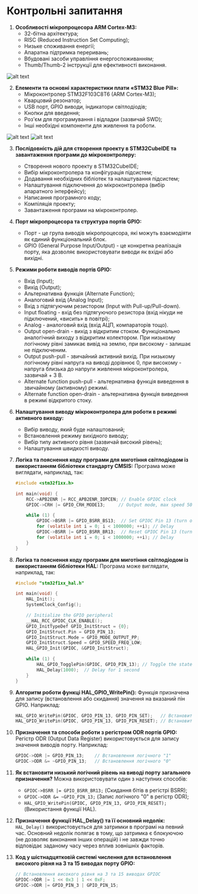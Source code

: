 # Контрольні запитання

1. **Особливості мікропроцесора ARM Cortex-M3:**
   - 32-бітна архітектура;
   - RISC (Reduced Instruction Set Computing);
   - Низьке споживання енергії;
   - Апаратна підтримка переривань;
   - Вбудовані засоби управління енергоспоживанням;
   - Thumb/Thumb-2 інструкції для ефективності виконання.

![alt text](READMEfiles/image.png)

2. **Елементи та основні характеристики плати «STM32 Blue Pill»:**
   - Мікроконтролер STM32F103C8T6 (ARM Cortex-M3);
   - Кварцовий резонатор;
   - USB порт, GPIO виводи, індикатори світлодіодів;
   - Кнопки для введення;
   - Роз'єм для програмування і відладки (зазвичай SWD);
   - Інші необхідні компоненти для живлення та роботи.

![alt text](READMEfiles/image2.png)
![alt text](READMEfiles/image3.png)

3. **Послідовність дій для створення проекту в STM32CubeIDE та завантаження програми до мікроконтролеру:**
   - Створення нового проекту в STM32CubeIDE;
   - Вибір мікроконтролера та конфігурація підсистем;
   - Додавання необхідних бібліотек та налаштування підсистем;
   - Налаштування підключення до мікроконтролера (вибір апаратного інтерфейсу);
   - Написання програмного коду;
   - Компіляція проекту;
   - Завантаження програми на мікроконтролер.

4. **Порт мікропроцесора та структура портів GPIO:**
   
   - Порт - це група виводів мікропроцесора, які можуть взаємодіяти як єдиний функціональний блок.
   - GPIO (General Purpose Input/Output) - це конкретна реалізація порту, яка дозволяє використовувати виводи як вхідні або вихідні.

5. **Режими роботи виводів портів GPIO:**
   
   - Вхід (Input);
   - Вихід (Output);
   - Альтернативна функція (Alternate Function);
   - Аналоговий вхід (Analog Input);
   - Вхід з підтягуючим резистором (Input with Pull-up/Pull-down).
   - Input floating - вхід без підтягуючого резистора (вхід нікуди не
     підключений, «висить» в повітрі);
   - Analog - аналоговий вхід (вхід АЦП, компараторів тощо).
   - Output open-drain - вихід з відкритим стоком. Функціонально
     аналогічний виходу з відкритим колектором. При низькому логічному
     рівні замикає вивід на землю, при високому - залишає не підключеним.
   - Output push-pull - звичайний активний вихід. При низькому логічному
     рівні напруга на виводі дорівнює 0, при високому - напруга близька до
     напруги живлення мікроконтролера, зазвичай + 3 В.
   - Alternate function push-pull - альтернативна функція виведення в
     звичайному (активному) режимі.
   - Alternate function open-drain - альтернативна функція виведення в
     режимі відкритого стоку.

6. **Налаштування виводу мікроконтролера для роботи в режимі активного виходу:**
   
   - Вибір виводу, який буде налаштований;
   - Встановлення режиму вихідного виводу;
   - Вибір типу активного рівня (зазвичай високий рівень);
   - Налаштування швидкості виводу.

7. **Логіка та пояснення коду програми для миготіння світлодіодом із використанням бібліотеки стандарту CMSIS:**
   Програма може виглядати, наприклад, так:
   
   ```c
   #include <stm32f1xx.h>
   
   int main(void) {
       RCC->APB2ENR |= RCC_APB2ENR_IOPCEN; // Enable GPIOC clock
       GPIOC->CRH |= GPIO_CRH_MODE13;     // Output mode, max speed 50 MHz
   
       while (1) {
           GPIOC->BSRR |= GPIO_BSRR_BS13;  // Set GPIOC Pin 13 (turn on LED)
           for (volatile int i = 0; i < 1000000; ++i); // Delay
           GPIOC->BSRR |= GPIO_BSRR_BR13;  // Reset GPIOC Pin 13 (turn off LED)
           for (volatile int i = 0; i < 1000000; ++i); // Delay
       }
   }
   ```

8. **Логіка та пояснення коду програми для миготіння світлодіодом із використанням бібліотеки HAL:**
   Програма може виглядати, наприклад, так:
   
   ```c
   #include "stm32f1xx_hal.h"
   
   int main(void) {
       HAL_Init();
       SystemClock_Config();
   
       // Initialize the GPIO peripheral
       __HAL_RCC_GPIOC_CLK_ENABLE();
       GPIO_InitTypeDef GPIO_InitStruct = {0};
       GPIO_InitStruct.Pin = GPIO_PIN_13;
       GPIO_InitStruct.Mode = GPIO_MODE_OUTPUT_PP;
       GPIO_InitStruct.Speed = GPIO_SPEED_FREQ_LOW;
       HAL_GPIO_Init(GPIOC, &GPIO_InitStruct);
   
       while (1) {
           HAL_GPIO_TogglePin(GPIOC, GPIO_PIN_13); // Toggle the state of GPIOC Pin 13
           HAL_Delay(1000);  // Delay for 1 second
       }
   }
   ```

9. **Алгоритм роботи функці HAL_GPIO_WritePin():**
   Функція призначена для запису (встановлення або скидання) значення на вказаний пін GPIO. Наприклад:
   
   ```c
   HAL_GPIO_WritePin(GPIOC, GPIO_PIN_13, GPIO_PIN_SET);   // Встановити логічний "1"
   HAL_GPIO_WritePin(GPIOC, GPIO_PIN_13, GPIO_PIN_RESET); // Встановити логічний "0"
   ```

10. **Призначення та способи роботи з регістром ODR портів GPIO:**
    Регістр ODR (Output Data Register) використовується для запису значення виводів порту. Наприклад:
    
    ```c
    GPIOC->ODR |= GPIO_PIN_13;    // Встановлення логічного "1"
    GPIOC->ODR &= ~GPIO_PIN_13;   // Встановлення логічного "0"
    ```

11. **Як встановити низький логічний рівень на виводі порту загального призначення?**
    Можна використовувати один з наступних способів:
    
    - `GPIOC->BSRR |= GPIO_BSRR_BR13;` (Скидання бітів в регістрі BSRR);
    - `GPIOC->ODR &= ~GPIO_PIN_13;` (Запис логічного "0" в регістр ODR);
    - `HAL_GPIO_WritePin(GPIOC, GPIO_PIN_13, GPIO_PIN_RESET);` (Використання функції HAL).

12. **Призначення функції HAL_Delay() та її основний недолік:**
    `HAL_Delay()` використовується для затримки в програмі на певний час. Основний недолік полягає в тому, що затримка є блокуючою (не дозволяє виконання інших операцій) і не завжди точно відповідає заданому часу через вплив зовнішніх факторів.

13. **Код у шістнадцятковій системі числення для встановлення високого рівня на 3 та 15 виводах порту GPIO:**
    
    ```c
    // Встановлення високого рівня на 3 та 15 виводах GPIOC
    GPIOC->ODR |= 1 << 0x3 | 1 << 0xF;
    GPIOC->ODR |= GPIO_PIN_3 | GPIO_PIN_15;
    ```